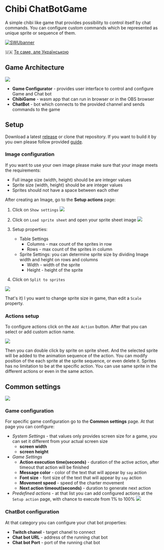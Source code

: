 # Chibi ChatBotGame
A simple chibi like game that provides possibility to control itself by chat commands.
You can configure custom commands which be represented as unique sprite or sequence of them.

[![SWUbanner](https://raw.githubusercontent.com/vshymanskyy/StandWithUkraine/main/banner-direct.svg)](https://vshymanskyy.github.io/StandWithUkraine)

🇺🇦 [Те саме, але Українською](./Docs/Wiki/Localization/README_UA.md)

## Game Architecture
![](./Docs/Images/project_architecture.png)

- **Game Configurator** - provides user interface to control and configure Game and Chat bot
- **ChibiGame** - wasm app that can run in browser or in the OBS browser
- **ChatBot** - bot which connects to the provided channel and sends commands to the game

## Setup
Download a latest [release](https://github.com/SrMrBurchick/ChibiChatBotGame/releases) or clone that repository. If you want to build it by you own please follow
provided [guide](./Docs/Wiki/SetupGuide.md).

### Image configuration
If you want to use your own image please make sure that your image meets the requirements:
- Full image size (width, height) should be are integer values
- Sprite size (width, height) should be are integer values
- Sprites should not have a space between each other

After creating an Image, go to the **Setup actions** page:
1. Click on `Show settings`
    ![](./Docs/Images/actions_setup_show_settings.png)

2. Click on `Load sprite sheet` and open your sprite sheet image
    ![](./Docs/Images/actions_setup_load_sprite_sheet.png)

3. Setup properties:
    - Table Settings
        - Columns - max count of the sprites in row
        - Rows - max count of the sprites in column
    - Sprite Settings: you can determine sprite size by dividing Image width and height on rows and columns
        - Width - width of the sprite
        - Height - height of the sprite
4. Click on `Split to sprites`

![](./Docs/Images/actions_setup_sprite_sheet_config.png.png)

That's it) I you want to change sprite size in game, than edit a `Scale` property.

### Actions setup
To configure actions click on the `Add Action` button. After that you can
select or add custom action name.

![](./Docs/Images/actions_setup_add_action.png)

Then you can double click by sprite on sprite sheet.
And the selected sprite will be added to the animation sequence of the action.
You can modify position of the each sprite at the sprite sequence, or even delete it.
Sprites has no limitation to be at the specific action. You can use same sprite
in the different actions or even in the same action.

## Common settings
![](./Docs/Images/common_configuration.png)

### Game configuration
For specific game configuration go to the **Common settings** page.
At that page you can configure:
- *System Settings* - that values only provides screen size for a game, you can set it different from your actual screen size
    - **screen width**
    - **screen height**
- *Game Settings*
    - **Action execution time(seconds)** - duration of the active action, after timeout that action will be finished
    - **Message color** - color of the text that will appear by `say` action
    - **Font size** - font size of the text  that will appear by `say` action
    - **Movement speed** - speed of the charter movement
    - **Next action timeout(seconds)** - duration to generate next action
- *Predefined actions* - at that list you can add configured actions at the `Setup action` page, with chance to execute from 1% to 100%
    ![](./Docs/Images/coomon_settings_add_predefined_action.png)

### ChatBot configuration
At that category you can configure your chat bot properties:
- **Twitch chanel** - target chanel to connect
- **Chat bot URL** - address of the running chat bot
- **Chat bot Port** - port of the running chat bot
